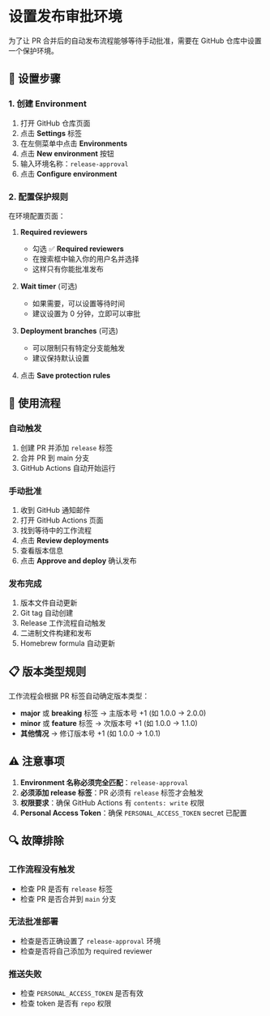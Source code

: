 # 设置发布审批环境

为了让 PR 合并后的自动发布流程能够等待手动批准，需要在 GitHub 仓库中设置一个保护环境。

## 🔧 设置步骤

### 1. 创建 Environment

1. 打开 GitHub 仓库页面
2. 点击 **Settings** 标签
3. 在左侧菜单中点击 **Environments**
4. 点击 **New environment** 按钮
5. 输入环境名称：`release-approval`
6. 点击 **Configure environment**

### 2. 配置保护规则

在环境配置页面：

1. **Required reviewers**
   - 勾选 ✅ **Required reviewers**
   - 在搜索框中输入你的用户名并选择
   - 这样只有你能批准发布

2. **Wait timer** (可选)
   - 如果需要，可以设置等待时间
   - 建议设置为 0 分钟，立即可以审批

3. **Deployment branches** (可选)
   - 可以限制只有特定分支能触发
   - 建议保持默认设置

4. 点击 **Save protection rules**

## 🚀 使用流程

### 自动触发
1. 创建 PR 并添加 `release` 标签
2. 合并 PR 到 main 分支
3. GitHub Actions 自动开始运行

### 手动批准
1. 收到 GitHub 通知邮件
2. 打开 GitHub Actions 页面
3. 找到等待中的工作流程
4. 点击 **Review deployments**
5. 查看版本信息
6. 点击 **Approve and deploy** 确认发布

### 发布完成
1. 版本文件自动更新
2. Git tag 自动创建
3. Release 工作流程自动触发
4. 二进制文件构建和发布
5. Homebrew formula 自动更新

## 📋 版本类型规则

工作流程会根据 PR 标签自动确定版本类型：

- **major** 或 **breaking** 标签 → 主版本号 +1 (如 1.0.0 → 2.0.0)
- **minor** 或 **feature** 标签 → 次版本号 +1 (如 1.0.0 → 1.1.0)  
- **其他情况** → 修订版本号 +1 (如 1.0.0 → 1.0.1)

## ⚠️ 注意事项

1. **Environment 名称必须完全匹配**：`release-approval`
2. **必须添加 release 标签**：PR 必须有 `release` 标签才会触发
3. **权限要求**：确保 GitHub Actions 有 `contents: write` 权限
4. **Personal Access Token**：确保 `PERSONAL_ACCESS_TOKEN` secret 已配置

## 🔍 故障排除

### 工作流程没有触发
- 检查 PR 是否有 `release` 标签
- 检查 PR 是否合并到 `main` 分支

### 无法批准部署
- 检查是否正确设置了 `release-approval` 环境
- 检查是否将自己添加为 required reviewer

### 推送失败
- 检查 `PERSONAL_ACCESS_TOKEN` 是否有效
- 检查 token 是否有 `repo` 权限
